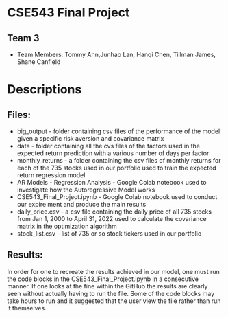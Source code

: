 # CSE543 Final Project
## Team 3
- Team Members: Tommy Ahn,Junhao Lan, Hanqi Chen, Tillman James, Shane Canfield

# Descriptions
## Files: 
- big_output - folder containing csv files of the performance of the model given a specific risk aversion and covariance matrix 
- data - folder containing all the cvs files of the factors used in the expected return prediction with a various number of days per factor 
- monthly_returns - a folder containing the csv files of monthly returns for each of the 735 stocks used in our portfolio used to train the expected return regression model
- AR Models - Regression Analysis - Google Colab notebook used to investigate how the Autoregressive Model works 
- CSE543_Final_Project.ipynb -  Google Colab notebook used  to conduct our expire ment and produce the main results
- daily_price.csv - a csv file containing the daily price of all 735 stocks from Jan 1, 2000 to April 31, 2022 used to calculate the covariance matrix in the optimization algorithm
- stock_list.csv - list of 735 or so stock tickers used in our portfolio


## Results: 
In order for one to recreate the results achieved in our model, one must run the code blocks in the CSE543_Final_Project.ipynb in a consecutive manner. If one looks at the fine within the GitHub the results are clearly seen without actually having to run the file.  Some of the code blocks may take hours to run and it suggested that the user view the file rather than run it themselves.